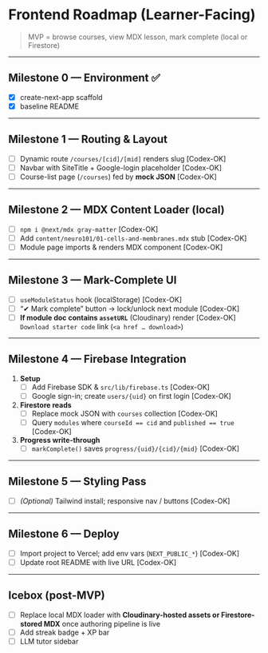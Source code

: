 # Frontend Roadmap (Learner-Facing)

> MVP = browse courses, view MDX lesson, mark complete (local or Firestore)

---

## Milestone 0 — Environment ✅
- [x] create-next-app scaffold
- [x] baseline README

---

## Milestone 1 — Routing & Layout
- [ ] Dynamic route `/courses/[cid]/[mid]` renders slug                     [Codex-OK]
- [ ] Navbar with SiteTitle + Google-login placeholder                      [Codex-OK]
- [ ] Course-list page (`/courses`) fed by **mock JSON**                    [Codex-OK]

---

## Milestone 2 — MDX Content Loader (local)
- [ ] `npm i @next/mdx gray-matter`                                         [Codex-OK]
- [ ] Add `content/neuro101/01-cells-and-membranes.mdx` stub                [Codex-OK]
- [ ] Module page imports & renders MDX component                           [Codex-OK]

---

## Milestone 3 — Mark-Complete UI
- [ ] `useModuleStatus` hook (localStorage)                                 [Codex-OK]
- [ ] “✔ Mark complete” button → lock/unlock next module                    [Codex-OK]
- [ ] **If module doc contains `assetURL`** (Cloudinary) render             [Codex-OK]  
      `Download starter code` link (`<a href … download>`)

---

## Milestone 4 — Firebase Integration
1. **Setup**
   - [ ] Add Firebase SDK & `src/lib/firebase.ts`                           [Codex-OK]
   - [ ] Google sign-in; create `users/{uid}` on first login                [Codex-OK]
2. **Firestore reads**
   - [ ] Replace mock JSON with `courses` collection                        [Codex-OK]
   - [ ] Query `modules` where `courseId == cid` and `published == true`    [Codex-OK]
3. **Progress write-through**
   - [ ] `markComplete()` saves `progress/{uid}/{cid}/{mid}`                [Codex-OK]

---

## Milestone 5 — Styling Pass
- [ ] *(Optional)* Tailwind install; responsive nav / buttons               [Codex-OK]

---

## Milestone 6 — Deploy
- [ ] Import project to Vercel; add env vars (`NEXT_PUBLIC_*`)              [Codex-OK]
- [ ] Update root README with live URL                                      [Codex-OK]

---

## Icebox  (post-MVP)
- [ ] Replace local MDX loader with **Cloudinary-hosted assets or Firestore-stored MDX** once authoring pipeline is live
- [ ] Add streak badge + XP bar
- [ ] LLM tutor sidebar

